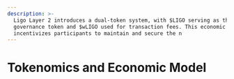 ```yaml
---
description: >-
  Ligo Layer 2 introduces a dual-token system, with $LIGO serving as the
  governance token and $wLIGO used for transaction fees. This economic model
  incentivizes participants to maintain and secure the n
---
```


# Tokenomics and Economic Model

